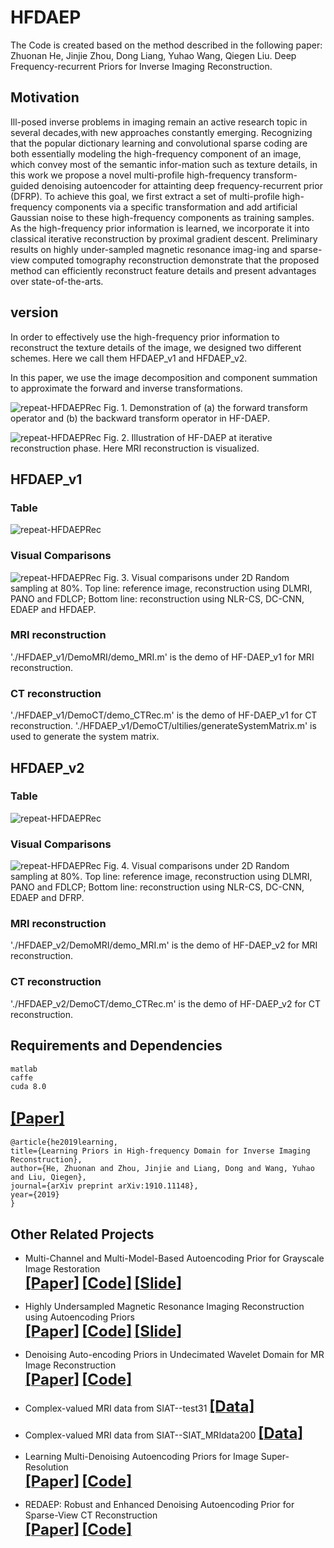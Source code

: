# HFDAEP
The Code is created based on the method described in the following paper:
Zhuonan He, Jinjie Zhou, Dong Liang, Yuhao Wang, Qiegen Liu. Deep Frequency-recurrent Priors for Inverse Imaging Reconstruction.

## Motivation
Ill-posed inverse problems in imaging remain an active research topic in several decades,with new approaches constantly emerging. Recognizing that the popular dictionary learning and convolutional sparse coding are both essentially modeling the high-frequency component of an image, which convey most of the semantic infor-mation such as texture details, in this work we propose a novel multi-profile high-frequency transform-guided denoising autoencoder for attainting deep frequency-recurrent prior (DFRP). To achieve this goal, we first extract a set of multi-profile high-frequency components via a specific transformation and add artificial Gaussian noise to these high-frequency components as training samples. As the high-frequency prior information is learned, we incorporate it into classical iterative reconstruction by proximal gradient descent. Preliminary results on highly under-sampled magnetic resonance imag-ing and sparse-view computed tomography reconstruction demonstrate that the proposed method can efficiently reconstruct feature details and present advantages over state-of-the-arts.

## version
In order to effectively use the high-frequency prior information to reconstruct the texture details of the image, we designed two different schemes. Here we call them HFDAEP_v1 and HFDAEP_v2.

In this paper, we use the image decomposition and component summation to approximate the forward and inverse transformations.

![repeat-HFDAEPRec](https://github.com/yqx7150/HFDAEP/blob/master/HFDAEP_v1/figs/forward%20and%20backward.png)
Fig. 1. Demonstration of (a) the forward transform operator and (b) the backward transform operator in HF-DAEP.

![repeat-HFDAEPRec](https://github.com/yqx7150/HFDAEP/blob/master/HFDAEP_v1/figs/itermri.png)
Fig. 2. Illustration of HF-DAEP at iterative reconstruction phase. Here MRI reconstruction is visualized.

## HFDAEP_v1
### Table
![repeat-HFDAEPRec](https://github.com/yqx7150/HFDAEP/blob/master/HFDAEP_v1/figs/table.png)

### Visual Comparisons
![repeat-HFDAEPRec](https://github.com/yqx7150/HFDAEP/blob/master/HFDAEP_v1/figs/result.png)
Fig. 3. Visual comparisons under 2D Random sampling at 80%. Top line: reference image, reconstruction using DLMRI, PANO and FDLCP; Bottom line: reconstruction using NLR-CS, DC-CNN, EDAEP and HFDAEP.

### MRI reconstruction
'./HFDAEP_v1/DemoMRI/demo_MRI.m' is the demo of HF-DAEP_v1 for MRI reconstruction.
### CT reconstruction
'./HFDAEP_v1/DemoCT/demo_CTRec.m' is the demo of HF-DAEP_v1 for CT reconstruction.
'./HFDAEP_v1/DemoCT/ultilies/generateSystemMatrix.m' is used to generate the system matrix.

## HFDAEP_v2
### Table
![repeat-HFDAEPRec](https://github.com/yqx7150/HFDAEP/blob/master/HFDAEP_v2/figs/result.png)

### Visual Comparisons
![repeat-HFDAEPRec](https://github.com/yqx7150/HFDAEP/blob/master/HFDAEP_v2/figs/fig_result.png)
Fig. 4. Visual comparisons under 2D Random sampling at 80%. Top line: reference image, reconstruction using DLMRI, PANO and FDLCP; Bottom line: reconstruction using NLR-CS, DC-CNN, EDAEP and DFRP.

### MRI reconstruction
'./HFDAEP_v2/DemoMRI/demo_MRI.m' is the demo of HF-DAEP_v2 for MRI reconstruction.
### CT reconstruction
'./HFDAEP_v2/DemoCT/demo_CTRec.m' is the demo of HF-DAEP_v2 for CT reconstruction.

## Requirements and Dependencies
    matlab
    caffe
    cuda 8.0
    
## [<font size=5>**[Paper]**</font>](https://arxiv.org/ftp/arxiv/papers/1910/1910.11148.pdf)
    @article{he2019learning, 
    title={Learning Priors in High-frequency Domain for Inverse Imaging Reconstruction},
    author={He, Zhuonan and Zhou, Jinjie and Liang, Dong and Wang, Yuhao and Liu, Qiegen},
    journal={arXiv preprint arXiv:1910.11148},
    year={2019}
    }

## Other Related Projects
  * Multi-Channel and Multi-Model-Based Autoencoding Prior for Grayscale Image Restoration  
[<font size=5>**[Paper]**</font>](https://ieeexplore.ieee.org/stamp/stamp.jsp?tp=&arnumber=8782831)  [<font size=5>**[Code]**</font>](https://github.com/yqx7150/MEDAEP)   [<font size=5>**[Slide]**</font>](https://github.com/yqx7150/EDAEPRec/tree/master/Slide)

  * Highly Undersampled Magnetic Resonance Imaging Reconstruction using Autoencoding Priors  
[<font size=5>**[Paper]**</font>](https://cardiacmr.hms.harvard.edu/files/cardiacmr/files/liu2019.pdf)  [<font size=5>**[Code]**</font>](https://github.com/yqx7150/EDAEPRec)   [<font size=5>**[Slide]**</font>](https://github.com/yqx7150/EDAEPRec/tree/master/Slide)

  * Denoising Auto-encoding Priors in Undecimated Wavelet Domain for MR Image Reconstruction  
[<font size=5>**[Paper]**</font>](https://arxiv.org/ftp/arxiv/papers/1909/1909.01108.pdf)  [<font size=5>**[Code]**</font>](https://github.com/yqx7150/WDAEPRec)

  * Complex-valued MRI data from SIAT--test31 [<font size=5>**[Data]**</font>](https://github.com/yqx7150/EDAEPRec/tree/master/test_data_31)

  * Complex-valued MRI data from SIAT--SIAT_MRIdata200 [<font size=5>**[Data]**</font>](https://github.com/yqx7150/SIAT_MRIdata200)
 
  * Learning Multi-Denoising Autoencoding Priors for Image Super-Resolution  
[<font size=5>**[Paper]**</font>](https://www.sciencedirect.com/science/article/pii/S1047320318302700)   [<font size=5>**[Code]**</font>](https://github.com/yqx7150/MDAEP-SR)

  * REDAEP: Robust and Enhanced Denoising Autoencoding Prior for Sparse-View CT Reconstruction  
[<font size=5>**[Paper]**</font>](https://ieeexplore.ieee.org/document/9076295)   [<font size=5>**[Code]**</font>](https://github.com/yqx7150/REDAEP)

